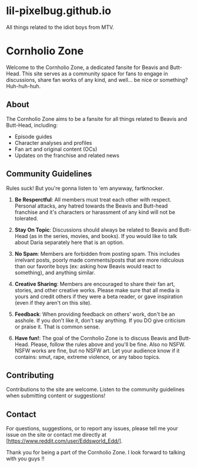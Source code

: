 # lil-pixelbug.github.io
All things related to the idiot boys from MTV.
# Cornholio Zone

Welcome to the Cornholio Zone, a dedicated fansite for Beavis and Butt-Head. This site serves as a community space for fans to engage in discussions, share fan works of any kind, and well... be nice or something? Huh-huh-huh.

## About

The Cornholio Zone aims to be a fansite for all things related to Beavis and Butt-Head, including:
- Episode guides
- Character analyses and profiles
- Fan art and original content (OCs)
- Updates on the franchise and related news

## Community Guidelines

Rules suck! But you're gonna listen to 'em anywway, fartknocker.

1. **Be Resperctful**: All members must treat each other with respect. Personal attacks, any hatred towards the Beavis and Butt-head franchise and it's characters or harassment of any kind will not be tolerated.
   
2. **Stay On Topic**: Discussions should always be related to Beavis and Butt-Head (as in the series, movies, and books). If you would like to talk about Daria separately here that is an option.

3. **No Spam**: Members are forbidden from posting spam. This includes irrelvant posts, poorly made comments/posts that are more ridiculous than our favorite boys (ex: asking how Beavis would react to something), and anything similar.

4. **Creative Sharing**: Members are encouraged to share their fan art, stories, and other creative works. Please make sure that all media is yours and credit others if they were a beta reader, or gave inspiration (even if they aren't on this site).

5. **Feedback**: When providing feedback on others' work, don't be an asshole. If you don't like it, don't say anything. If you DO give criticism or praise it. That is common sense.

6. **Have fun!**: The goal of the Cornholio Zone is to discuss Beavis and Butt-Head. Please, follow the rules above and you'll be fine. Also no NSFW. NSFW works are fine, but no NSFW art. Let your audience know if it contains: smut, rape, extreme violence, or any taboo topics.

## Contributing

Contributions to the site are welcome. Listen to the community guidelines when submitting content or suggestions!

## Contact

For questions, suggestions, or to report any issues, please tell me your issue on the site or contact me directly at [https://www.reddit.com/user/Eddsworld_Edd/].

Thank you for being a part of the Cornholio Zone. I look forward to talking with you guys !!
